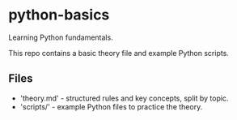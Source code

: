 # python-basics
Learning Python fundamentals.  

This repo contains a basic theory file and example Python scripts.


## Files
- 'theory.md' - structured rules and key concepts, split by topic.
- 'scripts/' - example Python files to practice the theory.